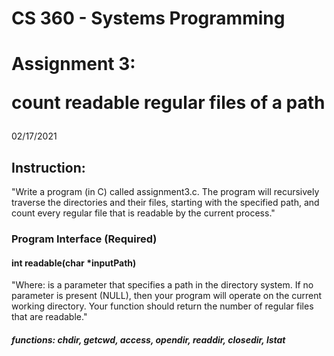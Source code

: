 # CS 360 - Systems Programming

<h1> Assignment 3:  <p> count readable regular files of a path </p></h1>

02/17/2021

<h2> Instruction: </h2>

<p>"Write a program (in C) called assignment3.c. The program will recursively traverse the directories and their files, 
starting with the specified path, and count every regular file that is readable by the current process."</p>

<h3> Program Interface (Required) </h3>

<h4> int readable(char *inputPath) </h4>
<p>"Where: <inputPath> is a parameter that specifies a path in the directory system.
If no parameter is present (NULL), then your program will operate on the current
working directory. Your function should return the number of regular files that
are readable."</p>
    
<h5> functions:  chdir, getcwd, access, opendir, readdir, closedir, lstat </h5>
